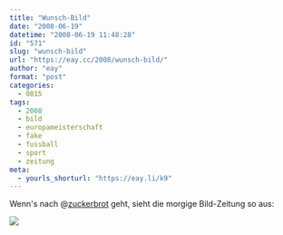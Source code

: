 ```yaml
---
title: "Wunsch-Bild"
date: "2008-06-19"
datetime: "2008-06-19 11:48:28"
id: "571"
slug: "wunsch-bild"
url: "https://eay.cc/2008/wunsch-bild/"
author: "eay"
format: "post"
categories:
  - 0815
tags:
  - 2008
  - bild
  - europameisterschaft
  - fake
  - fussball
  - sport
  - zeitung
meta:
  - yourls_shorturl: "https://eay.li/k9"
---
```


Wenn's nach @[zuckerbrot](http://twitter.com/zuckerbrot) geht, sieht die morgige Bild-Zeitung so aus:

[![](/uploads/2008/wunschbild.gif)](http://twitpic.com/2gnu)
